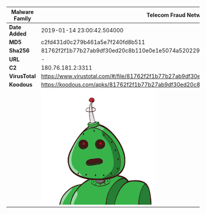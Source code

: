 | Malware Family | Telecom Fraud Network for South Koreans                      |
| -------------- | ------------------------------------------------------------ |
| **Date Added** | 2019-01-14 23:00:42.504000                                                   |
| **MD5**        | c2fd431d0c279b461a5e7f240fd8b511                             |
| **Sha256**     | 81762f2f1b77b27ab9df30ed20c8b110e0e1e5074a520229e8a0e2ea49d95a89 |
| **URL**        | -                                                            |
| **C2**         | 180.76.181.2:3311 |
| **VirusTotal** | https://www.virustotal.com/#/file/81762f2f1b77b27ab9df30ed20c8b110e0e1e5074a520229e8a0e2ea49d95a89/detection |
| **Koodous**    | https://koodous.com/apks/81762f2f1b77b27ab9df30ed20c8b110e0e1e5074a520229e8a0e2ea49d95a89 |
|                | ![](../assets/81762f2f1b77b27ab9df30ed20c8b110e0e1e5074a520229e8a0e2ea49d95a89.png) |